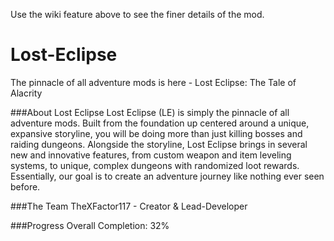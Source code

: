 Use the wiki feature above to see the finer details of the mod.

# Lost-Eclipse
The pinnacle of all adventure mods is here - Lost Eclipse: The Tale of Alacrity

###About Lost Eclipse
Lost Eclipse (LE) is simply the pinnacle of all adventure mods. Built from the foundation up centered around a unique, expansive storyline, you will be doing more than just killing bosses and raiding dungeons. Alongside the storyline, Lost Eclipse brings in several new and innovative features, from custom weapon and item leveling systems, to unique, complex dungeons with randomized loot rewards. Essentially, our goal is to create an adventure journey like nothing ever seen before.

###The Team
TheXFactor117 - Creator & Lead-Developer

###Progress
Overall Completion: 32%
